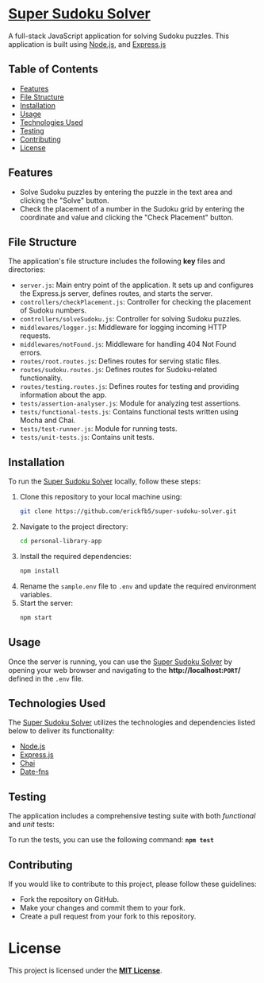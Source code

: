 # **[Super Sudoku Solver](https://eb-super-sudoku-solver.onrender.com)**

A full-stack JavaScript application for solving Sudoku puzzles. This application is built using [Node.js](https://nodejs.org/en/about), and [Express.js](https://expressjs.com/)

## Table of Contents

- [Features](#features)
- [File Structure](#file-structure)
- [Installation](#installation)
- [Usage](#usage)
- [Technologies Used](#technologies-used)
- [Testing](#testing)
- [Contributing](#contributing)
- [License](#license)

## Features

- Solve Sudoku puzzles by entering the puzzle in the text area and clicking the "Solve" button.
- Check the placement of a number in the Sudoku grid by entering the coordinate and value and clicking the "Check Placement" button.

## File Structure
The application's file structure includes the following **key** files and directories:

- `server.js`: Main entry point of the application. It sets up and configures the Express.js server, defines routes, and starts the server.
- `controllers/checkPlacement.js`: Controller for checking the placement of Sudoku numbers.
- `controllers/solveSudoku.js`: Controller for solving Sudoku puzzles.
- `middlewares/logger.js`: Middleware for logging incoming HTTP requests.
- `middlewares/notFound.js`: Middleware for handling 404 Not Found errors.
- `routes/root.routes.js`: Defines routes for serving static files.
- `routes/sudoku.routes.js`: Defines routes for Sudoku-related functionality.
- `routes/testing.routes.js`: Defines routes for testing and providing information about the app.
- `tests/assertion-analyser.js`: Module for analyzing test assertions.
- `tests/functional-tests.js`: Contains functional tests written using Mocha and Chai.
- `tests/test-runner.js`: Module for running tests.
- `tests/unit-tests.js`: Contains unit tests.

## Installation
To run the [Super Sudoku Solver](https://eb-super-sudoku-solver.onrender.com) locally, follow these steps:
1. Clone this repository to your local machine using:
    ```bash
    git clone https://github.com/erickfb5/super-sudoku-solver.git
2. Navigate to the project directory:
   ```bash
   cd personal-library-app
3. Install the required dependencies:
   ```bash
   npm install
4. Rename the `sample.env` file to `.env` and update the required environment variables.   
5. Start the server:
   ```bash
   npm start
## Usage
Once the server is running, you can use the [Super Sudoku Solver](https://eb-super-sudoku-solver.onrender.com) by opening your web browser and navigating to the **http://localhost:```PORT```/** defined in the ```.env``` file.

## Technologies Used
The [Super Sudoku Solver](https://eb-super-sudoku-solver.onrender.com) utilizes the technologies and dependencies listed below to deliver its functionality:

- [Node.js](https://nodejs.org/en/about)
- [Express.js](https://expressjs.com)
- [Chai](https://www.chaijs.com/)
- [Date-fns](https://date-fns.org)

## Testing
The application includes a comprehensive testing suite with both _functional_ and _unit_ tests:

To run the tests, you can use the following command: **```npm test```**

## Contributing
If you would like to contribute to this project, please follow these guidelines:

- Fork the repository on GitHub.
- Make your changes and commit them to your fork.
- Create a pull request from your fork to this repository. 

# License
This project is licensed under the **[MIT License](https://spdx.org/licenses/MIT.html)**.